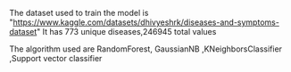 The dataset used to train the model is "https://www.kaggle.com/datasets/dhivyeshrk/diseases-and-symptoms-dataset"
It has 773 unique diseases,246945 total values 

The algorithm used are RandomForest, GaussianNB ,KNeighborsClassifier ,Support vector classifier